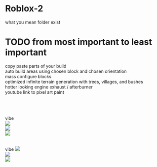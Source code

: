 # Roblox-2
what you mean folder exist
# TODO from most important to least important
copy paste parts of your build\
auto build areas using chosen block and chosen orientation\
mass configure blocks\
optimized infinite terrain generation with trees, villages, and bushes\
hotter looking engine exhaust / afterburner\
youtube link to pixel art paint\
\
\
\
\
vibe\
![](https://i.gyazo.com/9338e9fb6a4085972c838adac376b49e.gif)\
![](https://i.gyazo.com/a7177398dca0ba95be3f51343bf01ea4.gif)\
![](https://i.gyazo.com/ce899109f072653ae49400723c48e94a.gif)\
\
\
vibe
![](https://i.gyazo.com/9e4e7fe00a35bfd368ffae1351e8a9c7.gif)\
![](https://i.gyazo.com/737cbcfce432bc6f5e5d04643a9080b1.gif)\
![](https://cdn.discordapp.com/attachments/855238594843508756/875010075478065242/image0.png)

